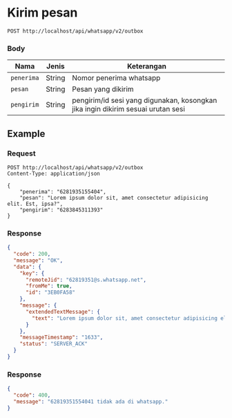 # Kirim pesan

```http
POST http://localhost/api/whatsapp/v2/outbox
```

### Body

| Nama       | Jenis  | Keterangan                                                                       |
| ---------- | ------ | -------------------------------------------------------------------------------- |
| `penerima` | String | Nomor penerima whatsapp                                                          |
| `pesan`    | String | Pesan yang dikirim                                                               |
| `pengirim` | String | pengirim/id sesi yang digunakan, kosongkan jika ingin dikirim sesuai urutan sesi |

## Example

### Request

```http
POST http://localhost/api/whatsapp/v2/outbox
Content-Type: application/json

{
    "penerima": "6281935155404",
    "pesan": "Lorem ipsum dolor sit, amet consectetur adipisicing elit. Est, ipsa?",
    "pengirim": "6283845311393"
}
```

### Response

```json
{
  "code": 200,
  "message": "OK",
  "data": {
    "key": {
      "remoteJid": "62819351@s.whatsapp.net",
      "fromMe": true,
      "id": "3EB0FA58"
    },
    "message": {
      "extendedTextMessage": {
        "text": "Lorem ipsum dolor sit, amet consectetur adipisicing elit. Est, ipsa?"
      }
    },
    "messageTimestamp": "1633",
    "status": "SERVER_ACK"
  }
}
```

### Response 

```json
{
  "code": 400,
  "message": "62819351554041 tidak ada di whatsapp."
}
```